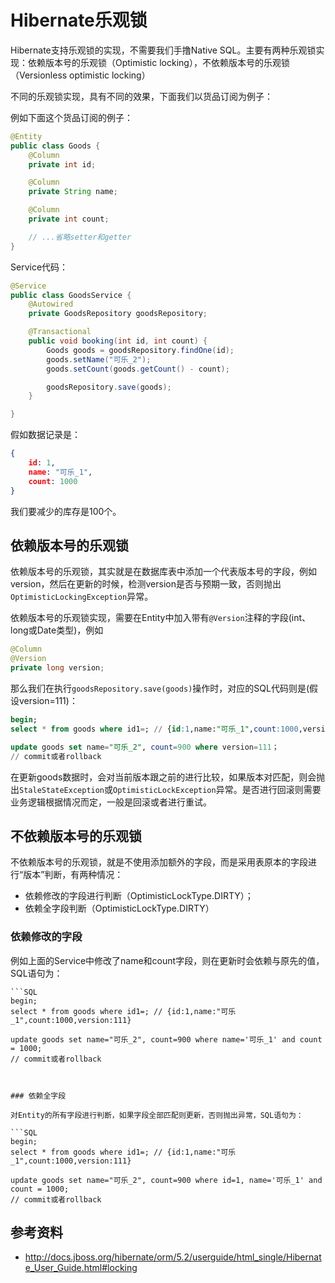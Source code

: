 # Hibernate乐观锁

Hibernate支持乐观锁的实现，不需要我们手撸Native SQL。主要有两种乐观锁实现：依赖版本号的乐观锁（Optimistic locking），不依赖版本号的乐观锁（Versionless optimistic locking）

不同的乐观锁实现，具有不同的效果，下面我们以货品订阅为例子：

例如下面这个货品订阅的例子：

```Java
@Entity
public class Goods {
    @Column
    private int id;

    @Column
    private String name;

    @Column
    private int count;

    // ...省略setter和getter
}
```

Service代码：

```Java
@Service
public class GoodsService {
    @Autowired
    private GoodsRepository goodsRepository;

    @Transactional
    public void booking(int id, int count) {
        Goods goods = goodsRepository.findOne(id);
        goods.setName("可乐_2");
        goods.setCount(goods.getCount() - count);

        goodsRepository.save(goods);
    }

}

```

假如数据记录是：

```json
{
	id: 1,
	name: "可乐_1",
	count: 1000
}
```

我们要减少的库存是100个。

## 依赖版本号的乐观锁

依赖版本号的乐观锁，其实就是在数据库表中添加一个代表版本号的字段，例如version，然后在更新的时候，检测version是否与预期一致，否则抛出`OptimisticLockingException`异常。

依赖版本号的乐观锁实现，需要在Entity中加入带有`@Version`注释的字段(int、long或Date类型)，例如


```Java
@Column
@Version
private long version;
```

那么我们在执行`goodsRepository.save(goods)`操作时，对应的SQL代码则是(假设version=111)：

```SQL
begin;
select * from goods where id1=; // {id:1,name:"可乐_1",count:1000,version:111}

update goods set name="可乐_2", count=900 where version=111；
// commit或者rollback
```

在更新goods数据时，会对当前版本跟之前的进行比较，如果版本对匹配，则会抛出`StaleStateException`或`OptimisticLockException`异常。是否进行回滚则需要业务逻辑根据情况而定，一般是回滚或者进行重试。


## 不依赖版本号的乐观锁

不依赖版本号的乐观锁，就是不使用添加额外的字段，而是采用表原本的字段进行“版本”判断，有两种情况：

* 依赖修改的字段进行判断（OptimisticLockType.DIRTY）；
* 依赖全字段判断（OptimisticLockType.DIRTY）

### 依赖修改的字段

例如上面的Service中修改了name和count字段，则在更新时会依赖与原先的值，SQL语句为：

```
```SQL
begin;
select * from goods where id1=; // {id:1,name:"可乐_1",count:1000,version:111}

update goods set name="可乐_2", count=900 where name='可乐_1' and count = 1000;
// commit或者rollback
```
```


### 依赖全字段

对Entity的所有字段进行判断，如果字段全部匹配则更新，否则抛出异常，SQL语句为：

```SQL
begin;
select * from goods where id1=; // {id:1,name:"可乐_1",count:1000,version:111}

update goods set name="可乐_2", count=900 where id=1, name='可乐_1' and count = 1000;
// commit或者rollback
```

## 参考资料

* http://docs.jboss.org/hibernate/orm/5.2/userguide/html_single/Hibernate_User_Guide.html#locking
